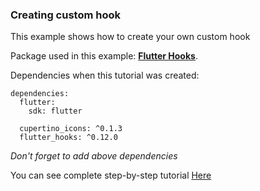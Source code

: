 ### Creating custom hook

This example shows how to create your own custom hook

Package used in this example: [**Flutter Hooks**](https://pub.dev/packages/flutter_hooks).

Dependencies when this tutorial was created:
```
dependencies:
  flutter:
    sdk: flutter

  cupertino_icons: ^0.1.3
  flutter_hooks: ^0.12.0
```

*Don't forget to add above dependencies*

You can see complete step-by-step tutorial [Here](https://www.instagram.com/p/CC8WAsCAeUH/?utm_source=ig_web_copy_link)
